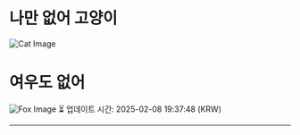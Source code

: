 
# 나만 없어 고양이

![Cat Image](https://cdn2.thecatapi.com/images/MTg5ODYzMg.jpg)

# 여우도 없어
![Fox Image](https://randomfox.ca/images/119.jpg)
⏳ 업데이트 시간: 2025-02-08 19:37:48 (KRW)

---
